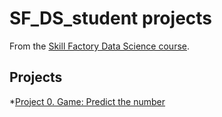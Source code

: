 # SF_DS_student projects 

From the [Skill Factory Data Science course](https://apps.skillfactory.ru/learning/course).

## Projects

*[Project 0. Game: Predict the number](https://github.com/AnaSemina/SF_DS_student/tree/main/project_0)



